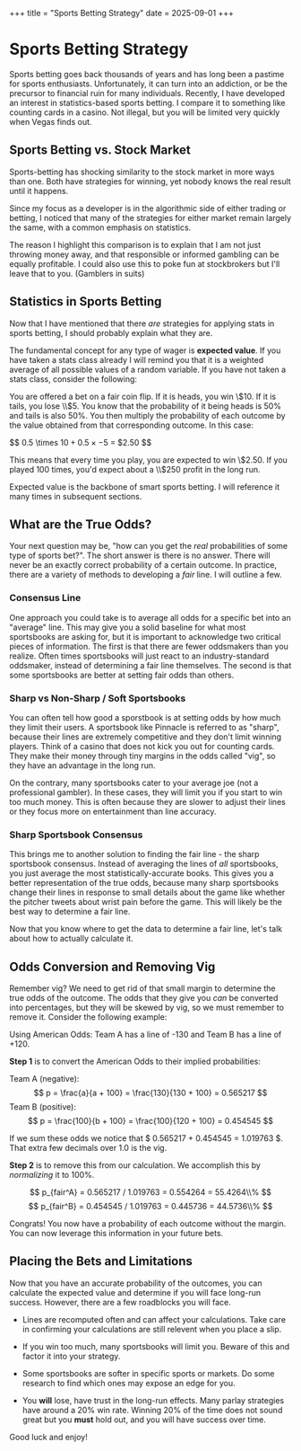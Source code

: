 +++
title = "Sports Betting Strategy"
date = 2025-09-01
+++
# Sports Betting Strategy
Sports betting goes back thousands of years and has long been a pastime for sports enthusiasts. 
Unfortunately, it can turn into an addiction, or be the precursor to financial ruin for many individuals. 
Recently, I have developed an interest in statistics-based sports betting. I compare it
to something like counting cards in a casino. Not illegal, but you will be limited very quickly when Vegas finds out.

## Sports Betting vs. Stock Market
Sports-betting has shocking similarity to the stock market
in more ways than one. Both have strategies for winning, yet nobody knows the real result until it happens. 

Since my focus as a developer is in the algorithmic side of either trading or betting, I noticed that many of
the strategies for either market remain largely the same, with a common emphasis on statistics.

The reason I highlight this comparison is to explain that I am not just throwing money away, and that responsible or informed gambling can be equally profitable.
I could also use this to poke fun at stockbrokers but I'll leave that to you. (Gamblers in suits)

## Statistics in Sports Betting
Now that I have mentioned that there *are* strategies for applying stats in sports betting, I should probably explain what they are.

The fundamental concept for any type of wager is **expected value**. If you have taken a stats class already I will remind you that it is
a weighted average of all possible values of a random variable. If you have not taken a stats class, consider the following:

You are offered a bet on a fair coin flip. If it is heads, you win \\$10. If it is tails, you lose \\$5.
You know that the probability of it being heads is 50\% and tails is also 50\%. You then multiply the 
probability of each outcome by the value obtained from that corresponding outcome. In this case:

$$ 0.5 \times $10 + 0.5 \times -$5 = $2.50 $$ 

This means that every time you play, you are expected to win \\$2.50. If you played 100 times, you'd expect about a \\$250 profit in the long run.

Expected value is the backbone of smart sports betting. I will reference it many times in subsequent sections.

## What are the True Odds?
Your next question may be, "how can you get the *real* probabilities of some type of sports bet?". The short answer is there is no answer. There will
never be an exactly correct probability of a certain outcome. In practice, there are a variety of methods to developing a *fair* line. I will outline a few.

### Consensus Line
One approach you could take is to average all odds for a specific bet into an "average" line. This may give you a solid baseline for what most sportsbooks
are asking for, but it is important to acknowledge two critical pieces of information. The first is that there are fewer oddsmakers than you realize. Often times
sportsbooks will just react to an industry-standard oddsmaker, instead of determining a fair line themselves. The second is that some sportsbooks are better 
at setting fair odds than others. 

### Sharp vs Non-Sharp / Soft Sportsbooks
You can often tell how good a sporstbook is at setting odds by how much they limit their users. A sportsbook like Pinnacle is referred to as "sharp", because
their lines are extremely competitive and they don't limit winning players. Think of a casino that does not kick you out for counting cards. They make their money
through tiny margins in the odds called "vig", so they have an advantage in the long run.

On the contrary, many sportsbooks cater to your average joe (not a professional gambler). In these cases, they will limit you if you start to win too much money.
This is often because they are slower to adjust their lines or they focus more on entertainment than line accuracy. 

### Sharp Sportsbook Consensus
This brings me to another solution to finding the fair line - the sharp sportsbook consensus. Instead of averaging the lines of *all* sportsbooks, you just average
the most statistically-accurate books. This gives you a better representation of the true odds, because many sharp sportsbooks change their lines in response
to small details about the game like whether the pitcher tweets about wrist pain before the game. This will likely be the best way to determine a fair line.

Now that you know where to get the data to determine a fair line, let's talk about how to actually calculate it.

## Odds Conversion and Removing Vig
Remember vig? We need to get rid of that small margin to determine the true odds of the outcome. The odds that they give you *can* be converted into percentages,
but they will be skewed by vig, so we must remember to remove it. Consider the following example:

Using American Odds: Team A has a line of -130 and Team B has a line of +120.

**Step 1** is to convert the American Odds to their implied probabilities: 

Team A (negative): $$ p = \frac{a}{a + 100} = \frac{130}{130 + 100} = 0.565217 $$
Team B (positive): $$ p = \frac{100}{b + 100} = \frac{100}{120 + 100} = 0.454545 $$

If we sum these odds we notice that $ 0.565217 + 0.454545 = 1.019763 $. That extra few decimals over 1.0 is the vig. 

**Step 2** is to remove this from our calculation. We accomplish this by *normalizing* it to 100\%. 

$$ p_{fair^A} = 0.565217 / 1.019763 = 0.554264 = 55.4264\\% $$
$$ p_{fair^B} = 0.454545 / 1.019763 = 0.445736 = 44.5736\\% $$

Congrats! You now have a probability of each outcome without the margin. You can now leverage this information in your future bets.

## Placing the Bets and Limitations
Now that you have an accurate probability of the outcomes, you can calculate the expected value and determine if you will face long-run success.
However, there are a few roadblocks you will face.

- Lines are recomputed often and can affect your calculations. Take care in confirming your calculations are still relevent when you place a slip.

- If you win too much, many sportsbooks will limit you. Beware of this and factor it into your strategy.

- Some sportsbooks are softer in specific sports or markets. Do some research to find which ones may expose an edge for you.

- You **will** lose, have trust in the long-run effects. Many parlay strategies have around a 20\% win rate. Winning 20\% of the time does not sound
great but you **must** hold out, and you will have success over time.


Good luck and enjoy!
